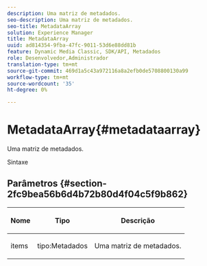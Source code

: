 ```yaml
---
description: Uma matriz de metadados.
seo-description: Uma matriz de metadados.
seo-title: MetadataArray
solution: Experience Manager
title: MetadataArray
uuid: ad814354-9fba-47fc-9011-53d6e88dd81b
feature: Dynamic Media Classic, SDK/API, Metadados
role: Desenvolvedor,Administrador
translation-type: tm+mt
source-git-commit: 469d1a5c43a972116a8a2efb0de5708800130a99
workflow-type: tm+mt
source-wordcount: '35'
ht-degree: 0%

---
```



# MetadataArray{#metadataarray}

Uma matriz de metadados.

Sintaxe

## Parâmetros {#section-2fc9bea56b6d4b72b80d4f04c5f9b862}

<table id="table_04100BB8ABD84EF68B0A7CE3AD946414"> 
 <thead> 
  <tr> 
   <th colname="col1" class="entry"> <p>Nome </p> </th> 
   <th colname="col2" class="entry"> <p>Tipo </p> </th> 
   <th colname="col3" class="entry"> <p>Descrição </p> </th> 
  </tr> 
 </thead>
 <tbody> 
  <tr> 
   <td colname="col1"> <p><span class="codeph"> <span class="varname"> items</span> </span> </p> </td> 
   <td colname="col2"> <p><span class="codeph"> tipo:Metadados</span> </p> </td> 
   <td colname="col3"> <p>Uma matriz de metadados. </p> </td> 
  </tr> 
 </tbody> 
</table>

